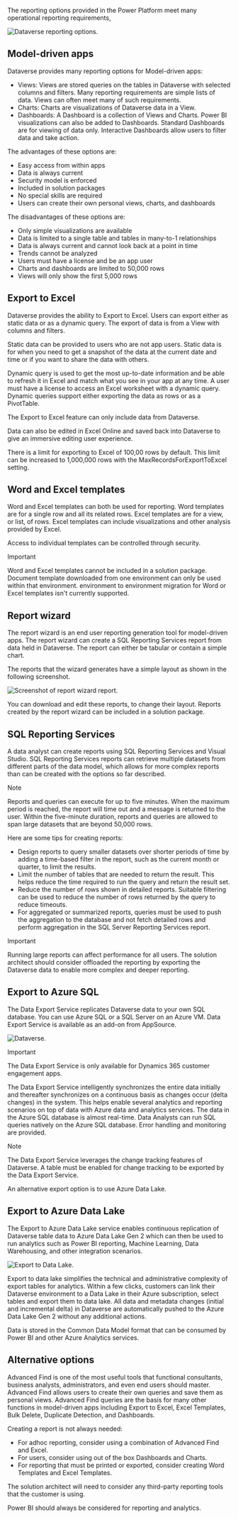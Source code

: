 The reporting options provided in the Power Platform meet many operational reporting requirements,

![Dataverse reporting options.](../media/2-operational-options.png)

## Model-driven apps

Dataverse provides many reporting options for Model-driven apps:

- Views: Views are stored queries on the tables in Dataverse with selected columns and filters. Many reporting requirements are simple lists of data. Views can often meet many of such requirements.
- Charts: Charts are visualizations of Dataverse data in a View.
- Dashboards: A Dashboard is a collection of Views and Charts. Power BI visualizations can also be added to Dashboards. Standard Dashboards are for viewing of data only. Interactive Dashboards allow users to filter data and take action.

The advantages of these options are:

- Easy access from within apps
- Data is always current
- Security model is enforced
- Included in solution packages
- No special skills are required
- Users can create their own personal views, charts, and dashboards

The disadvantages of these options are:

- Only simple visualizations are available
- Data is limited to a single table and tables in many-to-1 relationships
- Data is always current and cannot look back at a point in time
- Trends cannot be analyzed
- Users must have a license and be an app user
- Charts and dashboards are limited to 50,000 rows
- Views will only show the first 5,000 rows

## Export to Excel

Dataverse provides the ability to Export to Excel. Users can export either as static data or as a dynamic query. The export of data is from a View with columns and filters.

Static data can be provided to users who are not app users. Static data is for when you need to get a snapshot of the data at the current date and time or if you want to share the data with others.

Dynamic query is used to get the most up-to-date information and be able to refresh it in Excel and match what you see in your app at any time. A user must have a license to access an Excel worksheet with a dynamic query. Dynamic queries support either exporting the data as rows or as a PivotTable.

The Export to Excel feature can only include data from Dataverse.

Data can also be edited in Excel Online and saved back into Dataverse to give an immersive editing user experience.

There is a limit for exporting to Excel of 100,00 rows by default. This limit can be increased to 1,000,000 rows with the MaxRecordsForExportToExcel setting.

## Word and Excel templates

Word and Excel templates can both be used for reporting. Word templates are for a single row and all its related rows. Excel templates are for a view, or list, of rows. Excel templates can include visualizations and other analysis provided by Excel.

Access to individual templates can be controlled through security.

> [!IMPORTANT]
> Word and Excel templates cannot be included in a solution package. Document template downloaded from one environment can only be used within that environment. environment to environment migration for Word or Excel templates isn't currently supported.

## Report wizard

The report wizard is an end user reporting generation tool for model-driven apps. The report wizard can create a SQL Reporting Services report from data held in Dataverse. The report can either be tabular or contain a simple chart.

The reports that the wizard generates have a simple layout as shown in the following screenshot.

![Screenshot of report wizard report.](../media/2-report-wizard.png)

You can download and edit these reports, to change their layout. Reports created by the report wizard can be included in a solution package.

## SQL Reporting Services

A data analyst can create reports using SQL Reporting Services and Visual Studio. SQL Reporting Services reports can retrieve multiple datasets from different parts of the data model, which allows for more complex reports than can be created with the options so far described.

> [!NOTE]
> Reports and queries can execute for up to five minutes. When the maximum period is reached, the report will time out and a message is returned to the user. Within the five-minute duration, reports and queries are allowed to span large datasets that are beyond 50,000 rows.

Here are some tips for creating reports:

- Design reports to query smaller datasets over shorter periods of time by adding a time-based filter in the report, such as the current month or quarter, to limit the results.
- Limit the number of tables that are needed to return the result. This helps reduce the time required to run the query and return the result set.
- Reduce the number of rows shown in detailed reports. Suitable filtering can be used to reduce the number of rows returned by the query to reduce timeouts.
- For aggregated or summarized reports, queries must be used to push the aggregation to the database and not fetch detailed rows and perform aggregation in the SQL Server Reporting Services report.

> [!IMPORTANT]
> Running large reports can affect performance for all users. The solution architect should consider offloaded the reporting by exporting the Dataverse data to enable more complex and deeper reporting.

## Export to Azure SQL

The Data Export Service replicates Dataverse data to your own SQL database. You can use Azure SQL or a SQL Server on an Azure VM. Data Export Service is available as an add-on from AppSource.

![Dataverse.](../media/2-data-export-service.png)

> [!IMPORTANT]
> The Data Export Service is only available for Dynamics 365 customer engagement apps.

The Data Export Service intelligently synchronizes the entire data initially and thereafter synchronizes on a continuous basis as changes occur (delta changes) in the system. This helps enable several analytics and reporting scenarios on top of data with Azure data and analytics services. The data in the Azure SQL database is almost real-time. Data Analysts can run SQL queries natively on the Azure SQL database. Error handling and monitoring are provided.

> [!NOTE]
> The Data Export Service leverages the change tracking features of Dataverse. A table must be enabled for change tracking to be exported by the Data Export Service.

An alternative export option is to use Azure Data Lake.

## Export to Azure Data Lake

The Export to Azure Data Lake service enables continuous replication of Dataverse table data to Azure Data Lake Gen 2 which can then be used to run analytics such as Power BI reporting, Machine Learning, Data Warehousing, and other integration scenarios.

![Export to Data Lake.](../media/2-export-data-lake.png)

Export to data lake simplifies the technical and administrative complexity of export tables for analytics. Within a few clicks, customers can  link their Dataverse environment to a Data Lake in their Azure subscription, select tables and export them to data lake. All data and metadata changes (initial and incremental delta) in Dataverse are automatically pushed to the Azure Data Lake Gen 2 without any additional actions.

Data is stored in the Common Data Model format that can be consumed by Power BI and other Azure Analytics services.

## Alternative options

Advanced Find is one of the most useful tools that functional consultants, business analysts, administrators, and even end users should master. Advanced Find allows users to create their own queries and save them as personal views. Advanced Find queries are the basis for many other functions in model-driven apps including Export to Excel, Excel Templates, Bulk Delete, Duplicate Detection, and Dashboards.

Creating a report is not always needed:

- For adhoc reporting, consider using a combination of Advanced Find and Excel.
- For users, consider using out of the box Dashboards and Charts.
- For reporting that must be printed or exported, consider creating Word Templates and Excel Templates.

The solution architect will need to consider any third-party reporting tools that the customer is using.

Power BI should always be considered for reporting and analytics.
